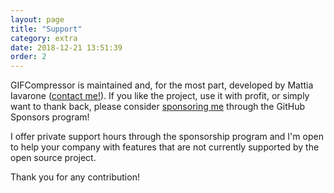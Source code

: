 ```yaml
---
layout: page
title: "Support"
category: extra
date: 2018-12-21 13:51:39
order: 2
---
```


GIFCompressor is maintained and, for the most part, developed by Mattia Iavarone ([contact me!](contact)). 
If you like the project, use it with profit, or simply want to thank back, please consider 
[sponsoring me](https://github.com/sponsors/natario1) through the GitHub Sponsors program!

I offer private support hours through the sponsorship program and I'm open to help your 
company with features that are not currently supported by the open source project.

Thank you for any contribution!


